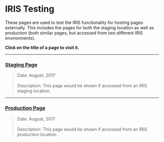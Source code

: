 # IRIS  Testing

These pages are used to test the IRIS functionality for hosting pages externally. This includes the pages for both the staging location as well as production (both similar pages, but accessed from two different IRIS environments). 

**Click on the title of a page to visit it.**

----
### [Staging Page](https://dejai.github.io/iris/pages/testing/promoPage_staging.html)
> Date: August, 2017<br/><br/>
> Description: This page would be shown if accessed from an IRIS staging location.

----
### [Production Page](https://dejai.github.io/iris/pages/testing/promoPage_prod.html)
> Date: August, 2017 <br/><br/>
> Description: This page would be shown if accessed from an IRIS production location.
